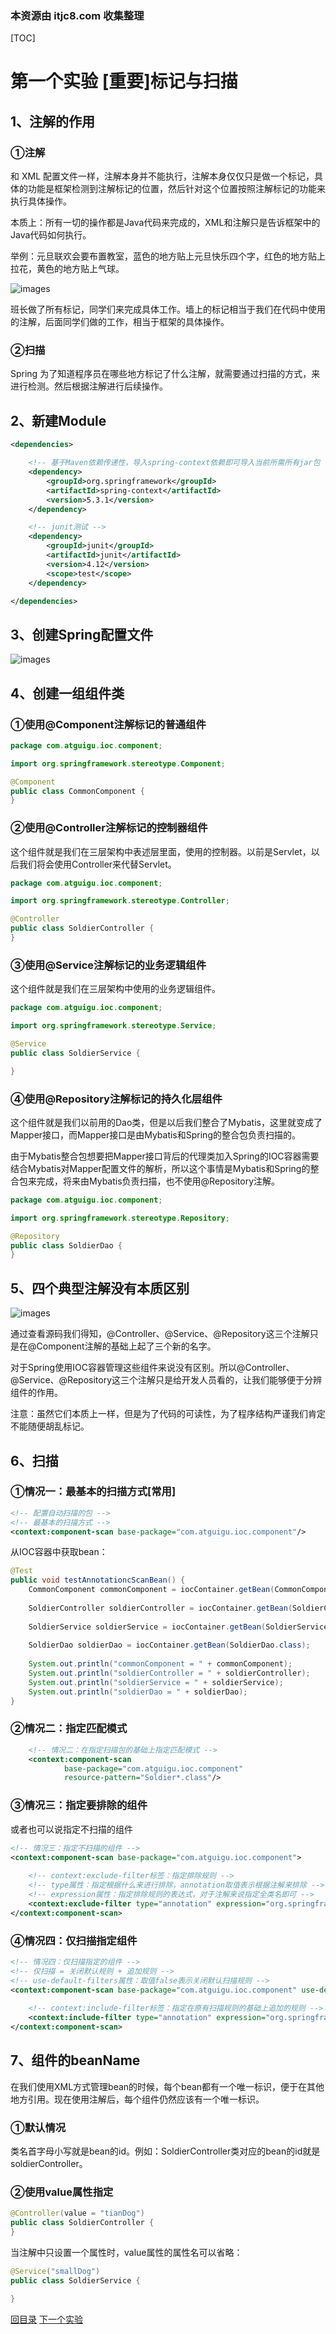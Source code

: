 ### 本资源由 itjc8.com 收集整理
[TOC]



# 第一个实验 [重要]标记与扫描

## 1、注解的作用

### ①注解

和 XML 配置文件一样，注解本身并不能执行，注解本身仅仅只是做一个标记，具体的功能是框架检测到注解标记的位置，然后针对这个位置按照注解标记的功能来执行具体操作。

本质上：所有一切的操作都是Java代码来完成的，XML和注解只是告诉框架中的Java代码如何执行。



举例：元旦联欢会要布置教室，蓝色的地方贴上元旦快乐四个字，红色的地方贴上拉花，黄色的地方贴上气球。

![images](../images/img015.png)

班长做了所有标记，同学们来完成具体工作。墙上的标记相当于我们在代码中使用的注解，后面同学们做的工作，相当于框架的具体操作。



### ②扫描

Spring 为了知道程序员在哪些地方标记了什么注解，就需要通过扫描的方式，来进行检测。然后根据注解进行后续操作。



## 2、新建Module

```xml
<dependencies>

    <!-- 基于Maven依赖传递性，导入spring-context依赖即可导入当前所需所有jar包 -->
    <dependency>
        <groupId>org.springframework</groupId>
        <artifactId>spring-context</artifactId>
        <version>5.3.1</version>
    </dependency>

    <!-- junit测试 -->
    <dependency>
        <groupId>junit</groupId>
        <artifactId>junit</artifactId>
        <version>4.12</version>
        <scope>test</scope>
    </dependency>

</dependencies>
```



## 3、创建Spring配置文件

![images](../images/img016.png)



## 4、创建一组组件类

### ①使用@Component注解标记的普通组件

```java
package com.atguigu.ioc.component;

import org.springframework.stereotype.Component;

@Component
public class CommonComponent {
}
```



### ②使用@Controller注解标记的控制器组件

这个组件就是我们在三层架构中表述层里面，使用的控制器。以前是Servlet，以后我们将会使用Controller来代替Servlet。

```java
package com.atguigu.ioc.component;

import org.springframework.stereotype.Controller;

@Controller
public class SoldierController {
}
```



### ③使用@Service注解标记的业务逻辑组件

这个组件就是我们在三层架构中使用的业务逻辑组件。

```java
package com.atguigu.ioc.component;

import org.springframework.stereotype.Service;

@Service
public class SoldierService {

}
```



### ④使用@Repository注解标记的持久化层组件

这个组件就是我们以前用的Dao类，但是以后我们整合了Mybatis，这里就变成了Mapper接口，而Mapper接口是由Mybatis和Spring的整合包负责扫描的。

由于Mybatis整合包想要把Mapper接口背后的代理类加入Spring的IOC容器需要结合Mybatis对Mapper配置文件的解析，所以这个事情是Mybatis和Spring的整合包来完成，将来由Mybatis负责扫描，也不使用@Repository注解。

```java
package com.atguigu.ioc.component;

import org.springframework.stereotype.Repository;

@Repository
public class SoldierDao {
}
```



## 5、四个典型注解没有本质区别

![images](../images/img017.png)

通过查看源码我们得知，@Controller、@Service、@Repository这三个注解只是在@Component注解的基础上起了三个新的名字。



对于Spring使用IOC容器管理这些组件来说没有区别。所以@Controller、@Service、@Repository这三个注解只是给开发人员看的，让我们能够便于分辨组件的作用。



注意：虽然它们本质上一样，但是为了代码的可读性，为了程序结构严谨我们肯定不能随便胡乱标记。



## 6、扫描

### ①情况一：最基本的扫描方式[常用]

```xml
<!-- 配置自动扫描的包 -->
<!-- 最基本的扫描方式 -->
<context:component-scan base-package="com.atguigu.ioc.component"/>
```



从IOC容器中获取bean：

```java
@Test
public void testAnnotationcScanBean() {
    CommonComponent commonComponent = iocContainer.getBean(CommonComponent.class);
    
    SoldierController soldierController = iocContainer.getBean(SoldierController.class);
    
    SoldierService soldierService = iocContainer.getBean(SoldierService.class);
    
    SoldierDao soldierDao = iocContainer.getBean(SoldierDao.class);
    
    System.out.println("commonComponent = " + commonComponent);
    System.out.println("soldierController = " + soldierController);
    System.out.println("soldierService = " + soldierService);
    System.out.println("soldierDao = " + soldierDao);
}
```



### ②情况二：指定匹配模式

```xml
    <!-- 情况二：在指定扫描包的基础上指定匹配模式 -->
    <context:component-scan
            base-package="com.atguigu.ioc.component"
            resource-pattern="Soldier*.class"/>
```



### ③情况三：指定要排除的组件

或者也可以说指定不扫描的组件

```xml
<!-- 情况三：指定不扫描的组件 -->
<context:component-scan base-package="com.atguigu.ioc.component">
    
    <!-- context:exclude-filter标签：指定排除规则 -->
    <!-- type属性：指定根据什么来进行排除，annotation取值表示根据注解来排除 -->
    <!-- expression属性：指定排除规则的表达式，对于注解来说指定全类名即可 -->
    <context:exclude-filter type="annotation" expression="org.springframework.stereotype.Controller"/>
</context:component-scan>
```



### ④情况四：仅扫描指定组件

```xml
<!-- 情况四：仅扫描指定的组件 -->
<!-- 仅扫描 = 关闭默认规则 + 追加规则 -->
<!-- use-default-filters属性：取值false表示关闭默认扫描规则 -->
<context:component-scan base-package="com.atguigu.ioc.component" use-default-filters="false">
    
    <!-- context:include-filter标签：指定在原有扫描规则的基础上追加的规则 -->
    <context:include-filter type="annotation" expression="org.springframework.stereotype.Controller"/>
</context:component-scan>
```



## 7、组件的beanName

在我们使用XML方式管理bean的时候，每个bean都有一个唯一标识，便于在其他地方引用。现在使用注解后，每个组件仍然应该有一个唯一标识。



### ①默认情况

类名首字母小写就是bean的id。例如：SoldierController类对应的bean的id就是soldierController。



### ②使用value属性指定

```java
@Controller(value = "tianDog")
public class SoldierController {
}
```



当注解中只设置一个属性时，value属性的属性名可以省略：

```java
@Service("smallDog")
public class SoldierService {

}
```



[回目录](../verse04.html) [下一个实验](experiment02.html)